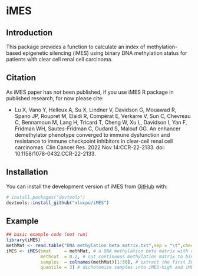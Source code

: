 # iMES

<!-- badges: start -->
<!-- badges: end -->

## Introduction

This package provides a function to calculate an index of methylation-based epigenetic silencing (iMES) using binary DNA methylation status for patients with clear cell renal cell carcinoma.

## Citation

As iMES paper has not been published, if you use iMES R package in published research, for now please cite:

  - Lu X, Vano Y, Helleux A, Su X, Lindner V, Davidson G, Mouawad R, Spano JP, Roupret M, Elaidi R, Comp&eacute;rat E, Verkarre V, Sun C, Chevreau C, Bennamoun M, Lang H, Tricard T, Cheng W, Xu L, Davidson I, Yan F, Fridman WH, Sautes-Fridman C, Oudard S, Malouf GG. An enhancer demethylator phenotype converged to immune dysfunction and resistance to immune checkpoint inhibitors in clear-cell renal cell carcinomas. Clin Cancer Res. 2022 Nov 14:CCR-22-2133. doi: 10.1158/1078-0432.CCR-22-2133.

## Installation

You can install the development version of iMES from [GitHub](https://github.com/) with:

``` r
# install.packages("devtools")
devtools::install_github("xlucpu/iMES")
```

## Example
``` r
## basic example code (not run)
library(iMES)
methMat <- read.table("DNA methylation beta matrix.txt",sep = "\t",check.names = F,row.names = 1,header = T,stringsAsFactors = F)
iMES <- iMES(bmat     = methMat, # a DNA methylation beta matrix with continuous values as input
             methcut  = 0.2, # cut continuous methylation matrix to binary methylation status
             samples  = colnames(methMat)[1:30], # extract the first 30 samples to calculate iMES
             quantile = 3) # dichotomize samples into iMES-high and iMES-low based on a general tertile cutoff
```

